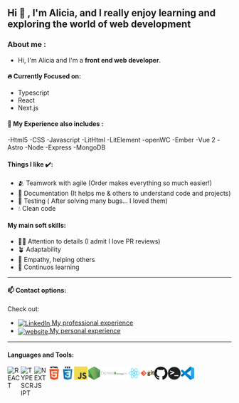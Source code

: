 ## Hi 👋 , I'm Alicia, and I really enjoy learning and exploring the world of web development
### About me :

- Hi, I'm Alicia and I'm a **front end web developer**.

#### 🔥 Currently Focused on: 

- Typescript
- React
- Next.js

#### 🌱 My Experience also includes :
-Html5
-CSS
-Javascript
-LitHtml
-LitElement
-openWC
-Ember
-Vue 2
-Astro
-Node
-Express
-MongoDB


#### Things I like ✔️:
  - 🫂 Teamwork with agile (Order makes everything so much easier!)
  - 📓 Documentation (It helps me & others to understand code and projects)
  - 🍄 Testing ( After solving many bugs... I loved them)
  - 💧 Clean code   

#### My main soft skills: 
 - 🕵️‍♀️ Attention to details (I admit I love PR reviews)
 - 🪴 Adaptability
 - 💙 Empathy, helping others
 - 🌟 Continuos learning

--- 

#### 📫 Contact options: 
 Check out:
  - [<img align="center" alt="LinkedIn" width="22px" src="https://cdn.jsdelivr.net/npm/simple-icons@v3/icons/linkedin.svg" />  My professional experience](https://www.linkedin.com/in/aliciaparra1/) 
  - [<img align="center" alt="website" width="22px" src="https://res.cloudinary.com/dv4pkbmin/image/upload/v1622031111/personal-web/avataaars_21_wc68q4.png"/>  My personal experience](https://alicia.redparra.com/)

--- 

#### Languages and Tools:
<img align="left" alt="REACT" width="30px" src="https://user-images.githubusercontent.com/61117650/218804851-1647205e-b364-4171-9a60-c94088aa13d5.png" />
<img align="left" alt="TYPESCRIPT" width="30px" src="https://user-images.githubusercontent.com/61117650/218804878-980cdb6e-2e16-4405-b06d-2243f989f413.png" />
<img align="left" alt="NEXTJS" width="30px" src="https://user-images.githubusercontent.com/61117650/218804846-2c1e756a-2326-4ec6-a24a-c9cbeef3c3e7.png"/>
<img align="left" alt="HTML5" width="30px" src="https://raw.githubusercontent.com/github/explore/80688e429a7d4ef2fca1e82350fe8e3517d3494d/topics/html/html.png" />
<img align="left" alt="CSS3" width="30px" src="https://raw.githubusercontent.com/github/explore/80688e429a7d4ef2fca1e82350fe8e3517d3494d/topics/css/css.png" />
<img align="left" alt="JavaScript" width="30px" src="https://raw.githubusercontent.com/github/explore/80688e429a7d4ef2fca1e82350fe8e3517d3494d/topics/javascript/javascript.png" />
<img align="left" alt="NODE" width="30px" src="https://raw.githubusercontent.com/github/explore/80688e429a7d4ef2fca1e82350fe8e3517d3494d/topics/nodejs/nodejs.png" />
<img align="left" alt="EXPRESS" width="30px" src="https://raw.githubusercontent.com/github/explore/80688e429a7d4ef2fca1e82350fe8e3517d3494d/topics/express/express.png" />
<img align="left" alt="MONGODB" width="30px" src="https://raw.githubusercontent.com/github/explore/80688e429a7d4ef2fca1e82350fe8e3517d3494d/topics/mongodb/mongodb.png" />
<img align="left" alt="React" width="30px" src="https://raw.githubusercontent.com/github/explore/80688e429a7d4ef2fca1e82350fe8e3517d3494d/topics/react/react.png" />
<img align="left" alt="Git" width="30px" src="https://raw.githubusercontent.com/github/explore/80688e429a7d4ef2fca1e82350fe8e3517d3494d/topics/git/git.png" />
<img align="left" alt="GitHub" width="30px" src="https://raw.githubusercontent.com/github/explore/78df643247d429f6cc873026c0622819ad797942/topics/github/github.png" />
<img align="left" alt="Terminal" width="30px" src="https://raw.githubusercontent.com/github/explore/80688e429a7d4ef2fca1e82350fe8e3517d3494d/topics/terminal/terminal.png" />
<img align="left" alt="Visual Studio Code" width="30px" src="https://raw.githubusercontent.com/github/explore/80688e429a7d4ef2fca1e82350fe8e3517d3494d/topics/visual-studio-code/visual-studio-code.png" />
